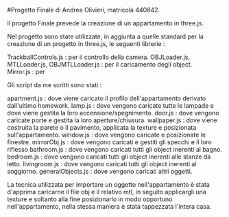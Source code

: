 #Progetto Finale di Andrea Olivieri, matricola 440842.

Il progetto Finale prevede la creazione di un appartamento in three.js.

Nel progetto sono state utilizzate, in aggiunta a quelle standard per la creazione di un progetto in three.js, le seguenti librerie : 

  TrackballControls.js : per il controllo della camera.
  OBJLoader.js, MTLLoader.js, OBJMTLLoader.js : per il caricamento degli object.    
  Mirror.js : per 

Gli script da me scritti sono stati :     

  apartment.js : dove viene caricato il profilo dell'appartamento derivato dall'ultimo homework.
  lamp.js : dove vengono caricate tutte le lampade e dove viene gestita la loro accensione/spegnimento.
  door.js : dove vengono caricate porte e gestita la loro aperture/chiusura.
  wallpaper.js : dove viene costruita la parete o il pavimento, applicata la texture e posizionata sull'appartamento.
  window.js : dove vengono caricate e posizionate le finestre.
  mirrorObj.js : dove vengono caricati e gestiti gli specchi e il loro riflesso
  bathroom.js : dove vengono caricati tutti gli object inerenti al bagno.
  bedroom.js : dove vengono caricati tutti gli object inerenti alle stanze da letto.
  livingroom.js : dove vengono caricati tutti gli object inerenti al soggiorno.
  generalObjects.js : dove vengono caricati altri oggetti.

La tecnica utilizzata per importare un oggetto nell'appartamento è stata d'apprima caricarne il file obj e il relativo mtl, in seguito applicargli una texture e soltanto alla fine posizionarlo in modo opportuno nell'appartamento, nella stessa maniera è stata tappezzata l'intera casa.
